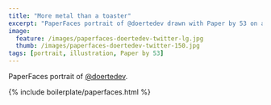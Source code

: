 ```yaml
---
title: "More metal than a toaster"
excerpt: "PaperFaces portrait of @doertedev drawn with Paper by 53 on an iPad."
image: 
  feature: /images/paperfaces-doertedev-twitter-lg.jpg
  thumb: /images/paperfaces-doertedev-twitter-150.jpg
tags: [portrait, illustration, Paper by 53]
---
```


PaperFaces portrait of [@doertedev](http://twitter.com/doertedev).

{% include boilerplate/paperfaces.html %}